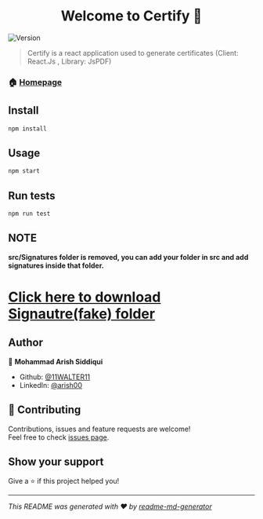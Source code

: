 <h1 align="center">Welcome to Certify 👋</h1>
<p>
  <img alt="Version" src="https://img.shields.io/badge/version-0.0.1-blue.svg?cacheSeconds=2592000" />
</p>

> Certify is a react application used to generate certificates (Client: React.Js , Library: JsPDF)


### 🏠 [Homepage](https://github.com/11WALTER11/CertificateGenerator)

## Install

```sh
npm install
```

## Usage

```sh
npm start
```

## Run tests

```sh
npm run test
```
## NOTE

**src/Signatures folder is removed, you can add your folder in src and add signatures inside that folder.** 
# [Click here to download Signautre(fake) folder](https://drive.google.com/drive/folders/1feiViYs4UfoKbWZTBT9JWsftpvRwDJaq?usp=sharing)


## Author

👤 **Mohammad Arish Siddiqui**

* Github: [@11WALTER11](https://github.com/11WALTER11)
* LinkedIn: [@arish00](https://linkedin.com/in/arish00)

## 🤝 Contributing

Contributions, issues and feature requests are welcome!<br />Feel free to check [issues page](https://github.com/11WALTER11/CertificateGenerator/issues). 

## Show your support

Give a ⭐️ if this project helped you!

***
_This README was generated with ❤️ by [readme-md-generator](https://github.com/kefranabg/readme-md-generator)_
